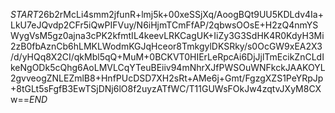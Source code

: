 $START$26b2rMcLi4smm2jfunR+lmj5k+00xeSSjXq/AoogBQt9UU5KDLdv4Ia+LkU7eJQvdp2CFr5iQwPIFVuy/N6iHjmTCmFfAP/2qbwsOOsE+H2zQ4nmYSWygVsM5gz0ajna3cPK2kfmtIL4keevLRKCagUK+IiZy3G3SdHK4R0KdyH3Mi2zB0fbAznCb6hLMKLWodmKGJqHceor8TmkgylDKSRky/s0OcGW9xEA2X3/d/yHQq8X2CI/qkMbl5qQ+MuM+0BCKVT0HIErLeRpcAi6DjJjlTmEcikZnCLdIkeNgODk5cQhg6AoLMVLCqYTeuBEiiv94mNhrXJfPWSOuWNFkckJAAKOYL2gvveogZNLEZmlB8+HnfPUcDSD7XH2sRt+AMe6j+Gmt/FgzgXZS1PeYRpJp+8tGLt5sFgfB3EwTSjDNj6lO8f2uyzATfWC/T11GUWsFOkJw4zqtvJXyM8CXw==$END$